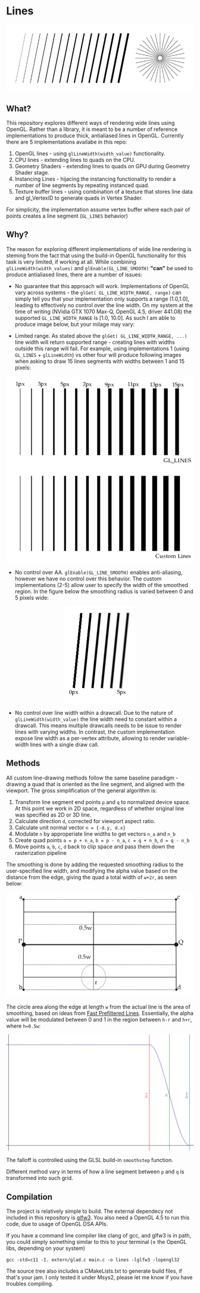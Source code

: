 # Lines

<p align="center"> 
<img src="screenshots/aa_lines.png">
</p>

## What?

This repository explores different ways of rendering wide lines using OpenGL. Rather than a library, it is meant to be a
number of reference implementations to produce thick, antialiased lines in OpenGL. Currently there are 5 implementations
availabe in this repo:

1. OpenGL lines - using `glLineWidth(width_value)` functionality.
2. CPU lines - extending lines to quads on the CPU.
3. Geometry Shaders - extending lines to quads on GPU during Geometry Shader stage.
4. Instancing Lines - hijacing the instancing functionality to render a number of line segments by repeating instanced quad.
5. Texture buffer lines - using combination of a texture that stores line data and gl_VertexID to generate quads in Vertex Shader.

For simplicity, the implementation assume vertex buffer where each pair of points creates a line segment (`GL_LINES` behavior)

## Why?

The reason for exploring different implementations of wide line rendering is steming from the fact that using the build-in OpenGL functionality for this task is very limited, if working at all. While combining `glLineWidth(width_values)` and `glEnable(GL_LINE_SMOOTH)` **"can"** be used to produce antialiased lines, there are a number of issues:

- No guarantee that this approach will work. Implementations of OpenGL vary across systems - the `glGet( GL_LINE_WIDTH_RANGE, range)` can simply tell you that your implementation only supports a range (1.0,1.0], leading to effectively no control over the line width. On my system at the time of writing (NVidia GTX 1070 Max-Q, OpenGL 4.5, driver 441.08) the supported `GL_LINE_WIDTH_RANGE` is [1.0, 10.0]. As such I am able to produce image below, but your milage may vary:

- Limited range. As stated above the `glGet( GL_LINE_WIDTH_RANGE, ...)` line width will return supported range - creating lines with widths outside this range will fail. For example, using implementations 1 (using `GL_LINES` + `glLineWidth`) vs other four will produce following images when asking to draw 15 lines segments with widths between 1 and 15 pixels:

<p align="center"> 
<img src="screenshots/line_width_range.png">
</p>

- No control over AA. `glEnable(GL_LINE_SMOOTH)` enables anti-aliasing, however we have no control over this behavior. The custom implementations (2-5) allow user to specify the width of the smoothed region. In the figure below the smoothing radius is varied between 0 and 5 pixels wide:

<p align="center"> 
<img src="screenshots/line_filtering.png">
</p>

- No control over line width within a drawcall. Due to the nature of `glLineWidth(width_value)` the line width need to constant within a drawcall. This means multiple drawcalls needs to be issue to render lines with varying widths. In contrast, the custom implementation expose line width as a per-vertex attribute, allowing to render variable-width
lines with a single draw call.

## Methods

All custom line-drawing methods follow the same baseline paradigm - drawing a quad that is oriented as the line segment, and aligned with the viewport. The gross simplification of the general algorithm is:

1. Transform line segment end points `p` and `q` to normalized device space. At this point we work in 2D space, regardless of whether original line was specified as 2D or 3D line. 
2. Calculate direction `d`, corrected for viewport aspect ratio.
3. Calculate unit normal vector `n = {-d.y, d.x}`
4. Modulate `n` by approperiate line widths to get vectors `n_a` and `n_b` 
5. Create quad points `a = p + n_a`, `b = p - n_a`, `c = q + n_b`, `d = q - n_b`
6. Move points `a`, `b`, `c`, `d` back to clip space and pass them down the rasterization pipeline

The smoothing is done by adding the requested smoothing radius to the user-specified line width, and modifying the alpha value based on the distance from the edge, giving the quad a total width of `w+2r`, as seen below:

<p align="center"> 
<img src="screenshots/quad_diagram.png">
</p>

The circle area along the edge at length `w` from the actual line is the area of smoothing, based on ideas from
[Fast Prefiltered Lines](https://developer.nvidia.com/gpugems/gpugems2/part-iii-high-quality-rendering/chapter-22-fast-prefiltered-lines). Essentially, the alpha value will be modulated between 0 and 1 in the region
between `h-r` and `h+r`, where `h=0.5w`:

<p align="center"> 
<img src="screenshots/smoothstep.png">
</p>

The falloff is controlled using the GLSL build-in `smoothstep` function. 

Different method vary in terms of how a line segment between `p` and `q` is transformed
into such grid. <!-- Read on for a brief differences in implementations: -->

<!-- 
Below we discuss different variants of the method 
### CPU lines
If everything else fails, we can always just take the input buffer and use it to calculate new vertex locations.

### Geometry Shader lines
We can utilize the geometry shaders available in OpenGL 3.3+ to produce the desired vertex data on GPU

### Instancing lines


### Texture Buffer lines

% Add references to Chrisoph Kubish talk on the OpenGL blueprints. -->



## Compilation
The project is relatively simple to build. The external dependecy not included in this repository is [glfw3](https://www.glfw.org/). You also need a OpenGL 4.5 to run this code, due to usage of OpenGL DSA APIs.

If you have a command line compiler like clang of gcc, and glfw3 is in path, you could simply something similar to this to your terminal (± the OpenGL libs, depending on your system)

```
gcc -std=c11 -I. extern/glad.c main.c -o lines -lglfw3 -lopengl32
```

The source tree also includes a CMakeLists.txt to generate build files, if that's your jam. I only tested it under Msys2, please let me know if you have troubles compiling.

<!-- ## References -->


